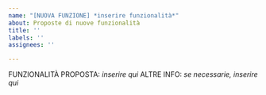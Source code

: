 ```yaml
---
name: "[NUOVA FUNZIONE] *inserire funzionalità*"
about: Proposte di nuove funzionalità
title: ''
labels: ''
assignees: ''

---
```


FUNZIONALITÀ PROPOSTA: *inserire qui*
ALTRE INFO: *se necessarie, inserire qui*
